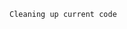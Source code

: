 <!--TODO:
    -Scrape Final Results
    -Scrape Pool Results
    -Create Json Files:
        ~ Players/Player Info
            > Name
            > Team
            > Elo
            > Wins
            > Losses
            > Average Indicatior
            > Average Seeding
            > Average Final Ranking
            > Total Points
        ~ Json files for each tournament(one for pool results, one for final results)
        ~ List of all pool bouts
    -Analyze Data:
        ~ Calculate Elo:
            > Use current modified elo equation
            > Find way to add final results to the equation
        ~ Calculate total points
        ~ Calculate average stats:
            > Average Indicatior
            > Average Seeding
            > Average final ranking
    -Display Data:
        ~ Website
        ~ Sorting based off data in Player Info Json File 
    -Documentation/Other:
        ~ Clean up code
        ~ Write comments
        ~ Write documentation
        ~ Show equations
-->


<!--Doing: -->

    Cleaning up current code
    
